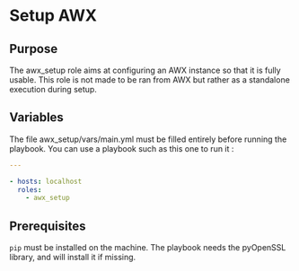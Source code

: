 # Setup AWX

## Purpose

The awx_setup role aims at configuring an AWX instance so that it is fully usable. This role is not made to be ran from AWX but rather as a standalone execution during setup.

## Variables

The file awx_setup/vars/main.yml must be filled entirely before running the playbook.
You can use a playbook such as this one to run it :

```yaml
---

- hosts: localhost
  roles:
    - awx_setup
```

## Prerequisites

`pip` must be installed on the machine. The playbook needs the pyOpenSSL library, and will install it if missing.
